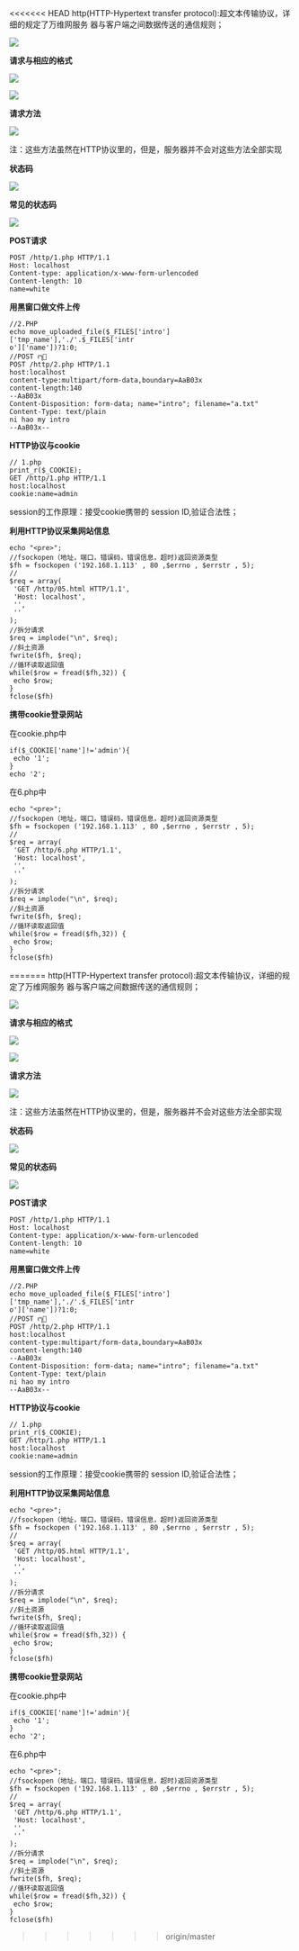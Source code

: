 <<<<<<< HEAD
http(HTTP-Hypertext transfer protocol):超文本传输协议，详细的规定了万维网服务
器与客户端之间数据传送的通信规则；

![](http://i.imgur.com/R8mFf9v.jpg)

**请求与相应的格式**

![](http://i.imgur.com/1k1gfoJ.jpg)

![](http://i.imgur.com/QsM9kJc.jpg)

**请求方法**

![](http://i.imgur.com/Kv7tV2g.jpg)

注：这些方法虽然在HTTP协议里的，但是，服务器并不会对这些方法全部实现

**状态码**

![](http://i.imgur.com/3RZIPHq.jpg)

**常见的状态码**

![](http://i.imgur.com/Crzi1WE.jpg)

**POST请求**

    POST /http/1.php HTTP/1.1
    Host: localhost
    Content-type: application/x-www-form-urlencoded
    Content-length: 10
    name=white

**用黑窗口做文件上传**

    //2.PHP
    echo move_uploaded_file($_FILES['intro']['tmp_name'],'./'.$_FILES['intr
    o']['name'])?1:0;
    //POST ᧗࿢
    POST /http/2.php HTTP/1.1
    host:localhost
    content-type:multipart/form-data,boundary=AaB03x
    content-length:140
    --AaB03x
    Content-Disposition: form-data; name="intro"; filename="a.txt"
    Content-Type: text/plain
    ni hao my intro
    --AaB03x--


**HTTP协议与cookie**

    // 1.php
    print_r($_COOKIE);
    GET /http/1.php HTTP/1.1
    host:localhost
    cookie:name=admin

session的工作原理：接受cookie携带的 session ID,验证合法性；

**利用HTTP协议采集网站信息**

    echo "<pre>";
    //fsockopen（地址，端口，错误码，错误信息，超时)返回资源类型
    $fh = fsockopen ('192.168.1.113' , 80 ,$errno , $errstr , 5);
    //
    $req = array(
     'GET /http/05.html HTTP/1.1',
     'Host: localhost',
     '',
     ''
    );
    //拆分请求
    $req = implode("\n", $req);
    //斜土资源
    fwrite($fh, $req);
    //循环读取返回值
    while($row = fread($fh,32)) {
     echo $row;
    }
    fclose($fh)
    

**携带cookie登录网站**

在cookie.php中

    if($_COOKIE['name']!='admin'){
     echo '1';
    }
    echo '2';


在6.php中

 	echo "<pre>";
    //fsockopen（地址，端口，错误码，错误信息，超时)返回资源类型
    $fh = fsockopen ('192.168.1.113' , 80 ,$errno , $errstr , 5);
    //
    $req = array(
     'GET /http/6.php HTTP/1.1',
     'Host: localhost',
     '',
     ''
    );
    //拆分请求
    $req = implode("\n", $req);
    //斜土资源
    fwrite($fh, $req);
    //循环读取返回值
    while($row = fread($fh,32)) {
     echo $row;
    }
    fclose($fh)

=======
http(HTTP-Hypertext transfer protocol):超文本传输协议，详细的规定了万维网服务
器与客户端之间数据传送的通信规则；

![](http://i.imgur.com/R8mFf9v.jpg)

**请求与相应的格式**

![](http://i.imgur.com/1k1gfoJ.jpg)

![](http://i.imgur.com/QsM9kJc.jpg)

**请求方法**

![](http://i.imgur.com/Kv7tV2g.jpg)

注：这些方法虽然在HTTP协议里的，但是，服务器并不会对这些方法全部实现

**状态码**

![](http://i.imgur.com/3RZIPHq.jpg)

**常见的状态码**

![](http://i.imgur.com/Crzi1WE.jpg)

**POST请求**

    POST /http/1.php HTTP/1.1
    Host: localhost
    Content-type: application/x-www-form-urlencoded
    Content-length: 10
    name=white

**用黑窗口做文件上传**

    //2.PHP
    echo move_uploaded_file($_FILES['intro']['tmp_name'],'./'.$_FILES['intr
    o']['name'])?1:0;
    //POST ᧗࿢
    POST /http/2.php HTTP/1.1
    host:localhost
    content-type:multipart/form-data,boundary=AaB03x
    content-length:140
    --AaB03x
    Content-Disposition: form-data; name="intro"; filename="a.txt"
    Content-Type: text/plain
    ni hao my intro
    --AaB03x--


**HTTP协议与cookie**

    // 1.php
    print_r($_COOKIE);
    GET /http/1.php HTTP/1.1
    host:localhost
    cookie:name=admin

session的工作原理：接受cookie携带的 session ID,验证合法性；

**利用HTTP协议采集网站信息**

    echo "<pre>";
    //fsockopen（地址，端口，错误码，错误信息，超时)返回资源类型
    $fh = fsockopen ('192.168.1.113' , 80 ,$errno , $errstr , 5);
    //
    $req = array(
     'GET /http/05.html HTTP/1.1',
     'Host: localhost',
     '',
     ''
    );
    //拆分请求
    $req = implode("\n", $req);
    //斜土资源
    fwrite($fh, $req);
    //循环读取返回值
    while($row = fread($fh,32)) {
     echo $row;
    }
    fclose($fh)
    

**携带cookie登录网站**

在cookie.php中

    if($_COOKIE['name']!='admin'){
     echo '1';
    }
    echo '2';


在6.php中

 	echo "<pre>";
    //fsockopen（地址，端口，错误码，错误信息，超时)返回资源类型
    $fh = fsockopen ('192.168.1.113' , 80 ,$errno , $errstr , 5);
    //
    $req = array(
     'GET /http/6.php HTTP/1.1',
     'Host: localhost',
     '',
     ''
    );
    //拆分请求
    $req = implode("\n", $req);
    //斜土资源
    fwrite($fh, $req);
    //循环读取返回值
    while($row = fread($fh,32)) {
     echo $row;
    }
    fclose($fh)

>>>>>>> origin/master
